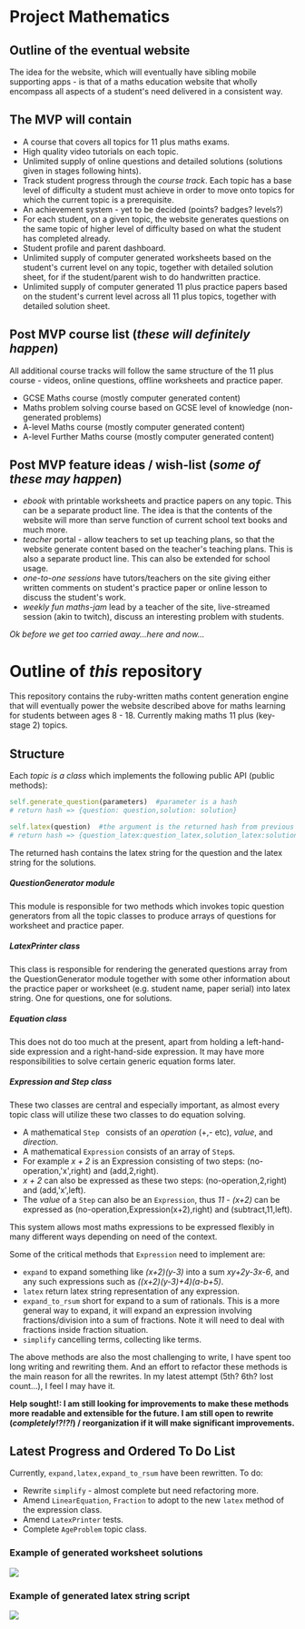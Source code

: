 # Project Mathematics

Outline of the eventual website
-------
The idea for the website, which will eventually have sibling mobile supporting apps - is that of a maths education website that wholly encompass all aspects of a student's need delivered in a consistent way.

The MVP will contain
-------
* A course that covers all topics for 11 plus maths exams.
* High quality video tutorials on each topic.
* Unlimited supply of online questions and detailed solutions (solutions given in stages following hints).
* Track student progress through the *course track*.  Each topic has a base level of difficulty a student must achieve in order to move onto topics for which the current topic is a prerequisite.
* An achievement system - yet to be decided (points? badges? levels?)
* For each student, on a given topic, the website generates questions on the same topic of higher level of difficulty based on what the student has completed already.
* Student profile and parent dashboard.
* Unlimited supply of computer generated worksheets based on the student's current level on any topic, together with detailed solution sheet, for if the student/parent wish to do handwritten practice.
* Unlimited supply of computer generated 11 plus practice papers based on the student's current level across all 11 plus topics, together with detailed solution sheet.

Post MVP course list (*these will definitely happen*)
-------
All additional course tracks will follow the same structure of the 11 plus course - videos, online questions, offline worksheets and practice paper.
* GCSE Maths course (mostly computer generated content)
* Maths problem solving course based on GCSE level of knowledge (non-generated problems)
* A-level Maths course (mostly computer generated content)
* A-level Further Maths course (mostly computer generated content)

Post MVP feature ideas / wish-list (*some of these may happen*)
-------
- *ebook* with printable worksheets and practice papers on any topic.  This can be a separate product line.  The idea is that the contents of the website will more than serve function of current school text books and much more.
- *teacher* portal - allow teachers to set up teaching plans, so that the website generate content based on the teacher's teaching plans.  This is also a separate product line.  This can also be extended for school usage.
- *one-to-one sessions* have tutors/teachers on the site giving either written comments on student's practice paper or online lesson to discuss the student's work.
- *weekly fun maths-jam* lead by a teacher of the site, live-streamed session (akin to twitch), discuss an interesting problem with students.

*Ok before we get too carried away...here and now...*


# Outline of *this* repository

This repository contains the ruby-written maths content generation engine that will eventually power the website described above for maths learning for students between ages 8 - 18.  Currently making maths 11 plus (key-stage 2) topics.

Structure
--------
Each *topic is a class* which implements the following public API (public methods):
```ruby
self.generate_question(parameters)  #parameter is a hash
# return hash => {question: question,solution: solution}
```
```ruby
self.latex(question)  #the argument is the returned hash from previous method
# return hash => {question_latex:question_latex,solution_latex:solution_latex}
```
The returned hash contains the latex string for the question and the latex string for the solutions.

##### QuestionGenerator module

This module is responsible for two methods which invokes topic question generators from all the topic classes to produce arrays of questions for worksheet and practice paper.

##### LatexPrinter class

This class is responsible for rendering the generated questions array from the QuestionGenerator module together with some other information about the practice paper or worksheet (e.g. student name, paper serial) into latex string.  One for questions, one for solutions.

##### Equation class

This does not do too much at the present, apart from holding a left-hand-side expression and a right-hand-side expression.  It may have more responsibilities to solve certain generic equation forms later.

##### Expression and Step class

These two classes are central and especially important, as almost every topic class will utilize these two classes to do equation solving.  
* A mathematical ```Step ``` consists of an *operation* (+,- etc), *value*, and *direction*.
* A mathematical ```Expression``` consists of an array of ```Step```s.
* For example *x + 2* is an Expression consisting of two steps:  (no-operation,'x',right) and (add,2,right).
* *x + 2* can also be expressed as these two steps:  (no-operation,2,right) and (add,'x',left).
* The *value* of a ```Step``` can also be an ```Expression```, thus *11 - (x+2)* can be expressed as (no-operation,Expression(x+2),right) and (subtract,11,left).

This system allows most maths expressions to be expressed flexibly in many different ways depending on need of the context.

Some of the critical methods that ```Expression``` need to implement are:
* ```expand``` to expand something like *(x+2)(y-3)* into a sum *xy+2y-3x-6*, and any such expressions such as *((x+2)(y-3)+4)(a-b+5)*.
* ```latex``` return latex string representation of any expression.
* ```expand_to_rsum``` short for expand to a sum of rationals.  This is a more general way to expand, it will expand an expression involving fractions/division into a sum of fractions.  Note it will need to deal with fractions inside fraction situation.
* ```simplify``` cancelling terms, collecting like terms.

The above methods are also the most challenging to write, I have spent too long writing and rewriting them.  And an effort to refactor these methods is the main reason for all the rewrites.  In my latest attempt (5th? 6th? lost count...), I feel I may have it.

__Help sought!: I am still looking for improvements to make these methods more readable and extensible for the future.  I am still open to rewrite (*completely!?!?!*) / reorganization if it will make significant improvements.__

## Latest Progress and Ordered To Do List

Currently, ```expand,latex,expand_to_rsum``` have been rewritten.  To do:
* Rewrite ```simplify``` - almost complete but need refactoring more.
* Amend ```LinearEquation```, ```Fraction``` to adopt to the new ```latex``` method of the expression class.
* Amend ```LatexPrinter``` tests.
* Complete ```AgeProblem``` topic class.

### Example of generated worksheet solutions
![](http://imgur.com/toGzuGM)

### Example of generated latex string script
![](http://imgur.com/TTUGbFi)
